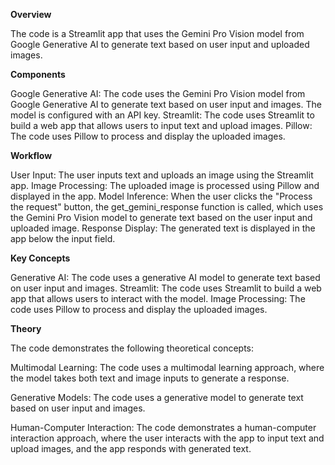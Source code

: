 **Overview**

The code is a Streamlit app that uses the Gemini Pro Vision model from Google Generative AI to generate text based on user input and uploaded images.

**Components**

Google Generative AI: The code uses the Gemini Pro Vision model from Google Generative AI to generate text based on user input and images. The model is configured with an API key.
Streamlit: The code uses Streamlit to build a web app that allows users to input text and upload images.
Pillow: The code uses Pillow to process and display the uploaded images.

**Workflow**

User Input: The user inputs text and uploads an image using the Streamlit app.
Image Processing: The uploaded image is processed using Pillow and displayed in the app.
Model Inference: When the user clicks the "Process the request" button, the get_gemini_response function is called, which uses the Gemini Pro Vision model to generate text based on the user input and uploaded image.
Response Display: The generated text is displayed in the app below the input field.

**Key Concepts**

Generative AI: The code uses a generative AI model to generate text based on user input and images.
Streamlit: The code uses Streamlit to build a web app that allows users to interact with the model.
Image Processing: The code uses Pillow to process and display the uploaded images.

**Theory**

The code demonstrates the following theoretical concepts:

Multimodal Learning:
The code uses a multimodal learning approach, where the model takes both text and image inputs to generate a response.

Generative Models: 
The code uses a generative model to generate text based on user input and images.

Human-Computer Interaction: 
The code demonstrates a human-computer interaction approach, where the user interacts with the app to input text and upload images, and the app responds with generated text.
